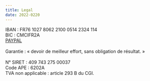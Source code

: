 ```yaml
---
title: Legal
date: 2022-0220
---
```


IBAN : FR76 1027 8062 2100 0514 2324 114 \
BIC : CMCIFR2A \
[PAYPAL](HTTPS://PAYPAL.ME/KERMA) \
\
Garantie : « devoir de meilleur effort, sans obligation de résultat. » \
\
N° SIRET : 409 743 275 00037 \
Code APE : 6202A \
TVA non applicable : article 293 B du CGI.

